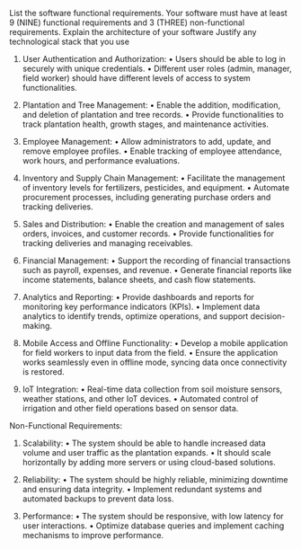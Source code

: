 List the software functional requirements.
Your software must have at least 9 (NINE) functional requirements and 3 (THREE) non-functional requirements.
Explain the architecture of your software
Justify any technological stack that you use
1.	User Authentication and Authorization:
•	Users should be able to log in securely with unique credentials.
•	Different user roles (admin, manager, field worker) should have different levels of access to system functionalities.

2.	Plantation and Tree Management:
•	Enable the addition, modification, and deletion of plantation and tree records.
•	Provide functionalities to track plantation health, growth stages, and maintenance activities.

3.	Employee Management:
•	Allow administrators to add, update, and remove employee profiles.
•	Enable tracking of employee attendance, work hours, and performance evaluations.

4.	Inventory and Supply Chain Management:
•	Facilitate the management of inventory levels for fertilizers, pesticides, and equipment.
•	Automate procurement processes, including generating purchase orders and tracking deliveries.

5.	Sales and Distribution:
•	Enable the creation and management of sales orders, invoices, and customer records.
•	Provide functionalities for tracking deliveries and managing receivables.

6.	Financial Management:
•	Support the recording of financial transactions such as payroll, expenses, and revenue.
•	Generate financial reports like income statements, balance sheets, and cash flow statements.

7.	Analytics and Reporting:
•	Provide dashboards and reports for monitoring key performance indicators (KPIs).
•	Implement data analytics to identify trends, optimize operations, and support decision-making.

8.	Mobile Access and Offline Functionality:
•	Develop a mobile application for field workers to input data from the field.
•	Ensure the application works seamlessly even in offline mode, syncing data once connectivity is restored.
9.	IoT Integration:
•	Real-time data collection from soil moisture sensors, weather stations, and other IoT devices.
•	Automated control of irrigation and other field operations based on sensor data.

Non-Functional Requirements:
1.	Scalability:
•	The system should be able to handle increased data volume and user traffic as the plantation expands.
•	It should scale horizontally by adding more servers or using cloud-based solutions.

2.	Reliability:
•	The system should be highly reliable, minimizing downtime and ensuring data integrity.
•	Implement redundant systems and automated backups to prevent data loss.

3.	Performance:
•	The system should be responsive, with low latency for user interactions.
•	Optimize database queries and implement caching mechanisms to improve performance.
